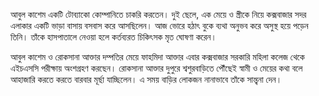আবুল কাশেম একটি টোব্যাকো কোম্পানিতে চাকরি করতেন। দুই ছেলে, এক মেয়ে ও স্ত্রীকে নিয়ে কক্সবাজার সদর এলাকার একটি ভাড়া বাসায় বসবাস করে আসছিলেন। আজ ভোরে হঠাৎ বুকে ব্যথা অনুভব করে অসুস্থ হয়ে পড়েন তিনি। তাঁকে হাসপাতালে নেওয়া হলে কর্তব্যরত চিকিৎসক মৃত ঘোষণা করেন।

আবুল কাশেম ও রোকসানা আক্তার দম্পতির মেয়ে ফাহমিদা আক্তার এবার কক্সবাজার সরকারি মহিলা কলেজ থেকে এইচএসসি পরীক্ষায় অংশগ্রহণ করছেন। রোকসানা আক্তার দুপুরে শ্বশুরবাড়িতে পৌঁছেই স্বামী ও মেয়ের কথা বলে আহাজারি করতে করতে বারবার মূর্ছা যাচ্ছিলেন। এ সময় বাড়ির লোকজন নানাভাবে তাঁকে সান্ত্বনা দেন।

